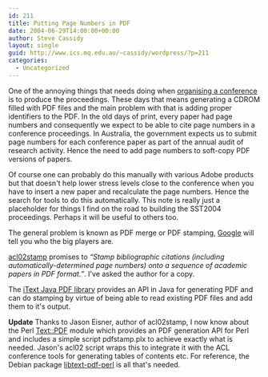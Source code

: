 ```yaml
---
id: 211
title: Putting Page Numbers in PDF
date: 2004-06-29T14:00:00+00:00
author: Steve Cassidy
layout: single
guid: http://www.ics.mq.edu.au/~cassidy/wordpress/?p=211
categories:
  - Uncategorized
---
```

One of the annoying things that needs doing when [organising a conference](http://www.assta.org/sst/2004/) is to produce the proceedings. These days that means generating a CDROM filled with PDF files and the main problem with that is adding proper identifiers to the PDF. In the old days of print, every paper had page numbers and consequently we expect to be able to cite page numbers in a conference proceedings. In Australia, the government expects us to submit page numbers for each conference paper as part of the annual audit of research activity. Hence the need to add page numbers to soft-copy PDF versions of papers.

Of course one can probably do this manually with various Adobe products but that doesn't help lower stress levels close to the conference when you have to insert a new paper and recalculate the page numbers. Hence the search for tools to do this automatically. This note is really just a placeholder for things I find on the road to building the SST2004 proceedings. Perhaps it will be useful to others too.

The general problem is known as PDF merge or PDF stamping, [Google](http://www.google.com/search?q=pdf+merge+stamp) will tell you who the big players are.

[acl02stamp](http://www.cs.jhu.edu/~jason/software/) promises to _&#8220;Stamp bibliographic citations (including automatically-determined page numbers) onto a sequence of academic papers in PDF format.&#8221;_. I've asked the author for a copy.

The [iText Java PDF library](http://www.lowagie.com/iText/) provides an API in Java for generating PDF and can do stamping by virtue of being able to read existing PDF files and add them to it's output.

**Update** Thanks to Jason Eisner, author of acl02stamp, I now know about the Perl [Text::PDF](http://search.cpan.org/src/MHOSKEN/Text-PDF-0.25/) module which provides an PDF generation API for Perl and includes a simple script pdfstamp.plx to achieve exactly what is needed. Jason's acl02 script wraps this to integrate it with the ACL conference tools for generating tables of contents etc. For reference, the Debian package [libtext-pdf-perl](http://packages.debian.org/unstable/perl/libtext-pdf-perl) is all that's needed.
